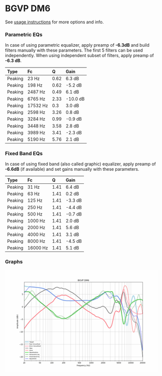 # BGVP DM6
See [usage instructions](https://github.com/jaakkopasanen/AutoEq#usage) for more options and info.

### Parametric EQs
In case of using parametric equalizer, apply preamp of **-6.3dB** and build filters manually
with these parameters. The first 5 filters can be used independently.
When using independent subset of filters, apply preamp of **-6.3 dB**.

| Type    | Fc       |    Q | Gain     |
|:--------|:---------|:-----|:---------|
| Peaking | 23 Hz    | 0.62 | 6.3 dB   |
| Peaking | 198 Hz   | 0.62 | -5.2 dB  |
| Peaking | 2487 Hz  | 0.49 | 6.1 dB   |
| Peaking | 6765 Hz  | 2.33 | -10.0 dB |
| Peaking | 17532 Hz | 0.3  | 3.0 dB   |
| Peaking | 2598 Hz  | 3.26 | 0.8 dB   |
| Peaking | 3284 Hz  | 0.99 | -0.9 dB  |
| Peaking | 3448 Hz  | 3.58 | 2.8 dB   |
| Peaking | 3989 Hz  | 3.41 | -2.3 dB  |
| Peaking | 5190 Hz  | 5.76 | 2.1 dB   |

### Fixed Band EQs
In case of using fixed band (also called graphic) equalizer, apply preamp of **-6.6dB**
(if available) and set gains manually with these parameters.

| Type    | Fc       |    Q | Gain    |
|:--------|:---------|:-----|:--------|
| Peaking | 31 Hz    | 1.41 | 6.4 dB  |
| Peaking | 63 Hz    | 1.41 | 0.2 dB  |
| Peaking | 125 Hz   | 1.41 | -3.3 dB |
| Peaking | 250 Hz   | 1.41 | -4.4 dB |
| Peaking | 500 Hz   | 1.41 | -0.7 dB |
| Peaking | 1000 Hz  | 1.41 | 2.0 dB  |
| Peaking | 2000 Hz  | 1.41 | 5.6 dB  |
| Peaking | 4000 Hz  | 1.41 | 3.1 dB  |
| Peaking | 8000 Hz  | 1.41 | -4.5 dB |
| Peaking | 16000 Hz | 1.41 | 5.1 dB  |

### Graphs
![](./BGVP%20DM6.png)